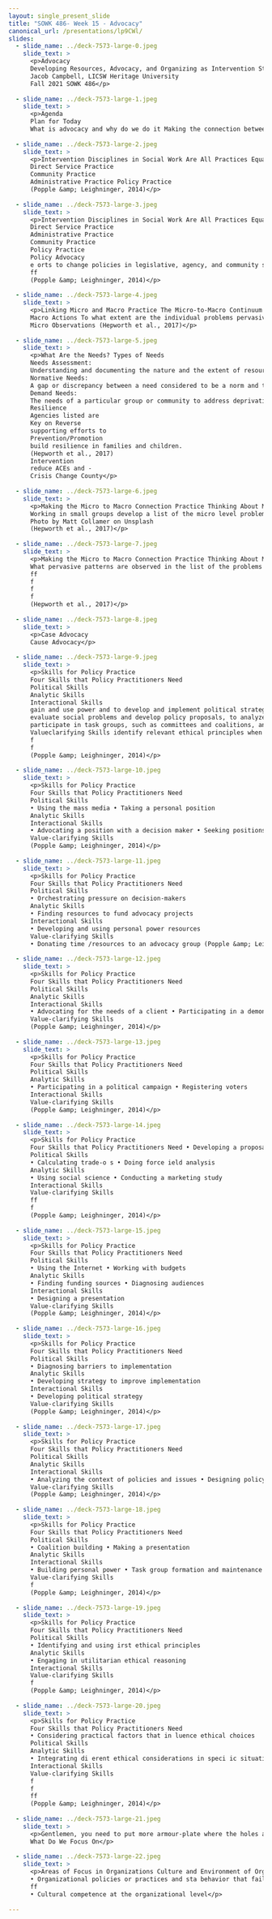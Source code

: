 ```yaml
---
layout: single_present_slide
title: "SOWK 486- Week 15 - Advocacy"
canonical_url: /presentations/lp9CWl/
slides:
  - slide_name: ../deck-7573-large-0.jpeg
    slide_text: >
      <p>Advocacy
      Developing Resources, Advocacy, and Organizing as Intervention Strategies
      Jacob Campbell, LICSW Heritage University
      Fall 2021 SOWK 486</p>
      
  - slide_name: ../deck-7573-large-1.jpeg
    slide_text: >
      <p>Agenda
      Plan for Today
      What is advocacy and why do we do it Making the connection between micro-practice and macro-practice Skills for Policy Practice Knowing what to change within an organization</p>
      
  - slide_name: ../deck-7573-large-2.jpeg
    slide_text: >
      <p>Intervention Disciplines in Social Work Are All Practices Equal?
      Direct Service Practice
      Community Practice
      Administrative Practice Policy Practice
      (Popple &amp; Leighninger, 2014)</p>
      
  - slide_name: ../deck-7573-large-3.jpeg
    slide_text: >
      <p>Intervention Disciplines in Social Work Are All Practices Equal?
      Direct Service Practice
      Administrative Practice
      Community Practice
      Policy Practice
      Policy Advocacy
      e orts to change policies in legislative, agency, and community settings by establishing new policies, improving existing ones, or defeating the policy initiatives of other people we mean policy practice that aims to help relatively powerless groups
      ff
      (Popple &amp; Leighninger, 2014)</p>
      
  - slide_name: ../deck-7573-large-4.jpeg
    slide_text: >
      <p>Linking Micro and Macro Practice The Micro-to-Macro Continuum
      Macro Actions To what extent are the individual problems pervasive among the larger group experience to which the individual belongs?
      Micro Observations (Hepworth et al., 2017)</p>
      
  - slide_name: ../deck-7573-large-5.jpeg
    slide_text: >
      <p>What Are the Needs? Types of Needs
      Needs Assessment:
      Understanding and documenting the nature and the extent of resource needs in a community.
      Normative Needs:
      A gap or discrepancy between a need considered to be a norm and the resources that exist to respond to that need
      Demand Needs:
      The needs of a particular group or community to address deprivation, the absence of a resource, or a particular concern
      Resilience
      Agencies listed are
      Key on Reverse
      supporting efforts to
      Prevention/Promotion
      build resilience in families and children.
      (Hepworth et al., 2017)
      Intervention
      reduce ACEs and -
      Crisis Change County</p>
      
  - slide_name: ../deck-7573-large-6.jpeg
    slide_text: >
      <p>Making the Micro to Macro Connection Practice Thinking About Macro Practice
      Working in small groups develop a list of the micro level problems or conditions presented by clients in the practicum or employment agency.
      Photo by Matt Collamer on Unsplash
      (Hepworth et al., 2017)</p>
      
  - slide_name: ../deck-7573-large-7.jpeg
    slide_text: >
      <p>Making the Micro to Macro Connection Practice Thinking About Macro Practice
      What pervasive patterns are observed in the list of the problems or conditions of the clients? From the list, select 2–3 primary client problems or conditions. What are the macro-level issues that appear to in luence the problems or conditions experienced by clients? How would the group document the extent of the problem or condition? Does the presenting problem or condition appear to disproportionately a ect a segment of the client population? What are additional group insights and observations about micro to macro problems and conditions experienced by clients? What is the role of social workers involved in direct practice social work in resolving micro client issues that are in luenced by macro social problems or conditions? Prepare a summary of the group’s indings and ideas about and what the group believes should be done.
      ff
      f
      f
      f
      (Hepworth et al., 2017)</p>
      
  - slide_name: ../deck-7573-large-8.jpeg
    slide_text: >
      <p>Case Advocacy
      Cause Advocacy</p>
      
  - slide_name: ../deck-7573-large-9.jpeg
    slide_text: >
      <p>Skills for Policy Practice
      Four Skills that Policy Practitioners Need
      Political Skills
      Analytic Skills
      Interactional Skills
      gain and use power and to develop and implement political strategy
      evaluate social problems and develop policy proposals, to analyze the severity of speci ic problems, to identify the barriers to policy implementation, and to develop strategies for assessing programs
      participate in task groups, such as committees and coalitions, and to persuade other people to support speci ic policies
      Valueclarifying Skills identify relevant ethical principles when engaging in policy practice.
      f
      f
      (Popple &amp; Leighninger, 2014)</p>
      
  - slide_name: ../deck-7573-large-10.jpeg
    slide_text: >
      <p>Skills for Policy Practice
      Four Skills that Policy Practitioners Need
      Political Skills
      • Using the mass media • Taking a personal position
      Analytic Skills
      Interactional Skills
      • Advocating a position with a decision maker • Seeking positions of power • Empowering others
      Value-clarifying Skills
      (Popple &amp; Leighninger, 2014)</p>
      
  - slide_name: ../deck-7573-large-11.jpeg
    slide_text: >
      <p>Skills for Policy Practice
      Four Skills that Policy Practitioners Need
      Political Skills
      • Orchestrating pressure on decision-makers
      Analytic Skills
      • Finding resources to fund advocacy projects
      Interactional Skills
      • Developing and using personal power resources
      Value-clarifying Skills
      • Donating time /resources to an advocacy group (Popple &amp; Leighninger, 2014)</p>
      
  - slide_name: ../deck-7573-large-12.jpeg
    slide_text: >
      <p>Skills for Policy Practice
      Four Skills that Policy Practitioners Need
      Political Skills
      Analytic Skills
      Interactional Skills
      • Advocating for the needs of a client • Participating in a demonstration • Initiating litigation to change policies
      Value-clarifying Skills
      (Popple &amp; Leighninger, 2014)</p>
      
  - slide_name: ../deck-7573-large-13.jpeg
    slide_text: >
      <p>Skills for Policy Practice
      Four Skills that Policy Practitioners Need
      Political Skills
      Analytic Skills
      • Participating in a political campaign • Registering voters
      Interactional Skills
      Value-clarifying Skills
      (Popple &amp; Leighninger, 2014)</p>
      
  - slide_name: ../deck-7573-large-14.jpeg
    slide_text: >
      <p>Skills for Policy Practice
      Four Skills that Policy Practitioners Need • Developing a proposal
      Political Skills
      • Calculating trade-o s • Doing force ield analysis
      Analytic Skills
      • Using social science • Conducting a marketing study
      Interactional Skills
      Value-clarifying Skills
      ff
      f
      (Popple &amp; Leighninger, 2014)</p>
      
  - slide_name: ../deck-7573-large-15.jpeg
    slide_text: >
      <p>Skills for Policy Practice
      Four Skills that Policy Practitioners Need
      Political Skills
      • Using the Internet • Working with budgets
      Analytic Skills
      • Finding funding sources • Diagnosing audiences
      Interactional Skills
      • Designing a presentation
      Value-clarifying Skills
      (Popple &amp; Leighninger, 2014)</p>
      
  - slide_name: ../deck-7573-large-16.jpeg
    slide_text: >
      <p>Skills for Policy Practice
      Four Skills that Policy Practitioners Need
      Political Skills
      • Diagnosing barriers to implementation
      Analytic Skills
      • Developing strategy to improve implementation
      Interactional Skills
      • Developing political strategy
      Value-clarifying Skills
      (Popple &amp; Leighninger, 2014)</p>
      
  - slide_name: ../deck-7573-large-17.jpeg
    slide_text: >
      <p>Skills for Policy Practice
      Four Skills that Policy Practitioners Need
      Political Skills
      Analytic Skills
      Interactional Skills
      • Analyzing the context of policies and issues • Designing policy assessments • Selecting a policy practice style
      Value-clarifying Skills
      (Popple &amp; Leighninger, 2014)</p>
      
  - slide_name: ../deck-7573-large-18.jpeg
    slide_text: >
      <p>Skills for Policy Practice
      Four Skills that Policy Practitioners Need
      Political Skills
      • Coalition building • Making a presentation
      Analytic Skills
      Interactional Skills
      • Building personal power • Task group formation and maintenance • Managing con lict
      Value-clarifying Skills
      f
      (Popple &amp; Leighninger, 2014)</p>
      
  - slide_name: ../deck-7573-large-19.jpeg
    slide_text: >
      <p>Skills for Policy Practice
      Four Skills that Policy Practitioners Need
      Political Skills
      • Identifying and using irst ethical principles
      Analytic Skills
      • Engaging in utilitarian ethical reasoning
      Interactional Skills
      Value-clarifying Skills
      f
      (Popple &amp; Leighninger, 2014)</p>
      
  - slide_name: ../deck-7573-large-20.jpeg
    slide_text: >
      <p>Skills for Policy Practice
      Four Skills that Policy Practitioners Need
      • Considering practical factors that in luence ethical choices
      Political Skills
      Analytic Skills
      • Integrating di erent ethical considerations in speci ic situations
      Interactional Skills
      Value-clarifying Skills
      f
      f
      ff
      (Popple &amp; Leighninger, 2014)</p>
      
  - slide_name: ../deck-7573-large-21.jpeg
    slide_text: >
      <p>Gentlemen, you need to put more armour-plate where the holes aren’t because that’s where the holes were on the airplanes that didn’t return — Abraham Wald 1942
      What Do We Focus On</p>
      
  - slide_name: ../deck-7573-large-22.jpeg
    slide_text: >
      <p>Areas of Focus in Organizations Culture and Environment of Organizations
      • Organizational policies or practices and sta behavior that fail to promote client dignity and worth • Institutionalized racism and discrimination
      ff
      • Cultural competence at the organizational level</p>
      
---
```

